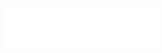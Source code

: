 <iframe src="./dynamic_theel.html"
        scrolling="no" seamless="seamless"
        frameBorder="0" width="100%"
        onload="resizeIframe(this)">
</iframe>
